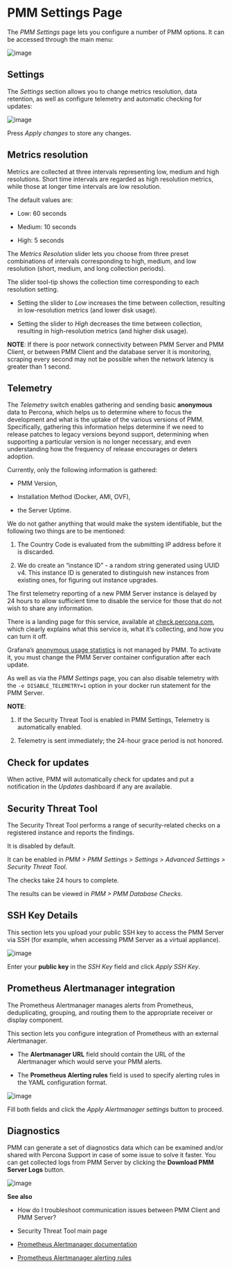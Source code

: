 # PMM Settings Page

The *PMM Settings* page lets you configure a number of PMM options. It can be accessed through the main menu:



![image](/_images/pmm-add-instance.png)

## Settings

The *Settings* section allows you to change metrics resolution, data retention, as well as configure telemetry and automatic checking for updates:



![image](/_images/pmm.settings_settings.png)

Press *Apply changes* to store any changes.

## Metrics resolution

Metrics are collected at three intervals representing low, medium and high resolutions.
Short time intervals are regarded as high resolution metrics, while those at longer time intervals are low resolution.

The default values are:


* Low: 60 seconds


* Medium: 10 seconds


* High: 5 seconds

The *Metrics Resolution* slider lets you choose from three preset combinations of intervals corresponding to high, medium, and low resolution (short, medium, and long collection periods).

The slider tool-tip shows the collection time corresponding to each resolution setting.


* Setting the slider to *Low* increases the time between collection, resulting in low-resolution metrics (and lower disk usage).


* Setting the slider to *High* decreases the time between collection, resulting in high-resolution metrics (and higher disk usage).

**NOTE**: If there is poor network connectivity between PMM Server and PMM Client, or between PMM Client and the database server it is monitoring, scraping every second may not be possible when the network latency is greater than 1 second.

## Telemetry

The *Telemetry* switch enables gathering and sending basic **anonymous** data to Percona, which helps us to determine where to focus the development and what is the uptake of the various versions of PMM. Specifically, gathering this information helps determine if we need to release patches to legacy versions beyond support, determining when supporting a particular version is no longer necessary, and even understanding how the frequency of release encourages or deters adoption.

Currently, only the following information is gathered:


* PMM Version,


* Installation Method (Docker, AMI, OVF),


* the Server Uptime.

We do not gather anything that would make the system identifiable, but the following two things are to be mentioned:


1. The Country Code is evaluated from the submitting IP address before it is discarded.


2. We do create an “instance ID” - a random string generated using UUID v4.  This instance ID is generated to distinguish new instances from existing ones, for figuring out instance upgrades.

The first telemetry reporting of a new PMM Server instance is delayed by 24 hours to allow sufficient time to disable the service for those that do not wish to share any information.

There is a landing page for this service, available at [check.percona.com](https://check.percona.com), which clearly explains what this service is, what it’s collecting, and how you can turn it off.

Grafana’s [anonymous usage statistics](https://grafana.com/docs/grafana/latest/installation/configuration/#reporting-enabled) is not managed by PMM. To activate it, you must change the PMM Server container configuration after each update.

As well as via the *PMM Settings* page, you can also disable telemetry with the `-e DISABLE_TELEMETRY=1` option in your docker run statement for the PMM Server.

**NOTE**:
1. If the Security Threat Tool is enabled in PMM Settings, Telemetry is automatically enabled.


2. Telemetry is sent immediately; the 24-hour grace period is not honored.

## Check for updates

When active, PMM will automatically check for updates and put a notification in the *Updates* dashboard if any are available.

## Security Threat Tool

The Security Threat Tool performs a range of security-related checks on a registered instance and reports the findings.

It is disabled by default.

It can be enabled in *PMM > PMM Settings > Settings > Advanced Settings > Security Threat Tool*.

The checks take 24 hours to complete.

The results can be viewed in *PMM > PMM Database Checks*.

## SSH Key Details

This section lets you upload your public SSH key to access the PMM Server via SSH (for example, when accessing PMM Server as a virtual appliance).



![image](/_images/pmm.settings_ssh_key.png)

Enter your **public key** in the *SSH Key* field and click *Apply SSH Key*.

## Prometheus Alertmanager integration

The Prometheus Alertmanager manages alerts from Prometheus, deduplicating, grouping, and routing them to the appropriate receiver or display component.

This section lets you configure integration of Prometheus with an external Alertmanager.


* The **Alertmanager URL** field should contain the URL of the Alertmanager which would serve your PMM alerts.


* The **Prometheus Alerting rules** field is used to specify alerting rules in the YAML configuration format.



![image](/_images/pmm.settings_alertmanager.png)

Fill both fields and click the *Apply Alertmanager settings* button to proceed.

## Diagnostics

PMM can generate a set of diagnostics data which can be examined and/or shared with Percona Support in case of some issue to solve it faster.  You can get collected logs from PMM Server
by clicking the **Download PMM Server Logs** button.



![image](/_images/pmm.settings_iagnostics.png)

**See also**


* How do I troubleshoot communication issues between PMM Client and PMM Server?


* Security Threat Tool main page


* [Prometheus Alertmanager documentation](https://prometheus.io/docs/alerting/alertmanager/)


* [Prometheus Alertmanager alerting rules](https://prometheus.io/docs/prometheus/latest/configuration/alerting_rules/)
